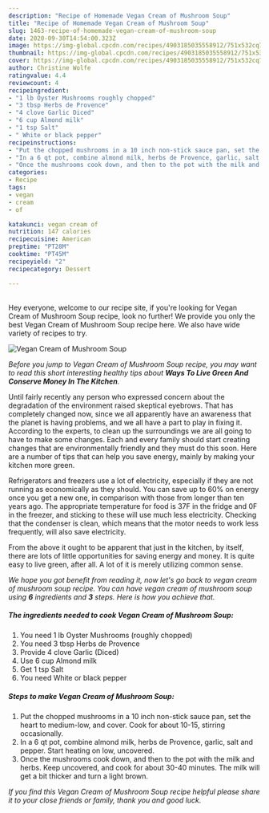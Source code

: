 ```yaml
---
description: "Recipe of Homemade Vegan Cream of Mushroom Soup"
title: "Recipe of Homemade Vegan Cream of Mushroom Soup"
slug: 1463-recipe-of-homemade-vegan-cream-of-mushroom-soup
date: 2020-09-30T14:54:00.323Z
image: https://img-global.cpcdn.com/recipes/4903185035558912/751x532cq70/vegan-cream-of-mushroom-soup-recipe-main-photo.jpg
thumbnail: https://img-global.cpcdn.com/recipes/4903185035558912/751x532cq70/vegan-cream-of-mushroom-soup-recipe-main-photo.jpg
cover: https://img-global.cpcdn.com/recipes/4903185035558912/751x532cq70/vegan-cream-of-mushroom-soup-recipe-main-photo.jpg
author: Christine Wolfe
ratingvalue: 4.4
reviewcount: 4
recipeingredient:
- "1 lb Oyster Mushrooms roughly chopped"
- "3 tbsp Herbs de Provence"
- "4 clove Garlic Diced"
- "6 cup Almond milk"
- "1 tsp Salt"
- " White or black pepper"
recipeinstructions:
- "Put the chopped mushrooms in a 10 inch non-stick sauce pan, set the heart to medium-low, and cover. Cook for about 10-15, stirring occasionally."
- "In a 6 qt pot, combine almond milk, herbs de Provence, garlic, salt and pepper. Start heating on low, uncovered."
- "Once the mushrooms cook down, and then to the pot with the milk and herbs. Keep uncovered, and cook for about 30-40 minutes. The milk will get a bit thicker and turn a light brown."
categories:
- Recipe
tags:
- vegan
- cream
- of

katakunci: vegan cream of 
nutrition: 147 calories
recipecuisine: American
preptime: "PT28M"
cooktime: "PT45M"
recipeyield: "2"
recipecategory: Dessert

---
```

<br>
Hey everyone, welcome to our recipe site, if you're looking for Vegan Cream of Mushroom Soup recipe, look no further! We provide you only the best Vegan Cream of Mushroom Soup recipe here. We also have wide variety of recipes to try.
<br>


![Vegan Cream of Mushroom Soup](https://img-global.cpcdn.com/recipes/4903185035558912/751x532cq70/vegan-cream-of-mushroom-soup-recipe-main-photo.jpg)

<i>Before you jump to Vegan Cream of Mushroom Soup recipe, you may want to read this short interesting healthy tips about 
<strong>Ways To Live Green And Conserve Money In The Kitchen</strong>.</i>
</br>

Until fairly recently any person who expressed concern about the degradation of the environment raised skeptical eyebrows. That has completely changed now, since we all apparently have an awareness that the planet is having problems, and we all have a part to play in fixing it. According to the experts, to clean up the surroundings we are all going to have to make some changes. Each and every family should start creating changes that are environmentally friendly and they must do this soon. Here are a number of tips that can help you save energy, mainly by making your kitchen more green.

Refrigerators and freezers use a lot of electricity, especially if they are not running as economically as they should. You can save up to 60% on energy once you get a new one, in comparison with those from longer than ten years ago. The appropriate temperature for food is 37F in the fridge and 0F in the freezer, and sticking to these will use much less electricity. Checking that the condenser is clean, which means that the motor needs to work less frequently, will also save electricity.

From the above it ought to be apparent that just in the kitchen, by itself, there are lots of little opportunities for saving energy and money. It is quite easy to live green, after all. A lot of it is merely utilizing common sense.


<i>We hope you got benefit from reading it, now let's go back to vegan cream of mushroom soup recipe. You can have vegan cream of mushroom soup using <strong>6</strong> ingredients and <strong>3</strong> steps. Here is how you achieve that.
</i>

##### The ingredients needed to cook Vegan Cream of Mushroom Soup:

1. You need 1 lb Oyster Mushrooms (roughly chopped)
1. You need 3 tbsp Herbs de Provence
1. Provide 4 clove Garlic (Diced)
1. Use 6 cup Almond milk
1. Get 1 tsp Salt
1. You need  White or black pepper


##### Steps to make Vegan Cream of Mushroom Soup:

1. Put the chopped mushrooms in a 10 inch non-stick sauce pan, set the heart to medium-low, and cover. Cook for about 10-15, stirring occasionally.
1. In a 6 qt pot, combine almond milk, herbs de Provence, garlic, salt and pepper. Start heating on low, uncovered.
1. Once the mushrooms cook down, and then to the pot with the milk and herbs. Keep uncovered, and cook for about 30-40 minutes. The milk will get a bit thicker and turn a light brown.


<i>If you find this Vegan Cream of Mushroom Soup recipe helpful please share it to your close friends or family, thank you and good luck.</i>
